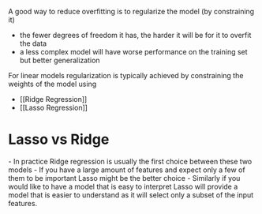 A good way to reduce overfitting is to regularize the model (by constraining it)
- the fewer degrees of freedom it has, the harder it will be for it to overfit the data
- a less complex model will have worse performance on the training set but better generalization

For linear models regularization is typically achieved by constraining the weights of the model using 
- [[Ridge Regression]]
- [[Lasso Regression]]

<h1> Lasso vs Ridge</h1>
- In practice Ridge regression is usually the first choice between these two models
- If you have a large amount of features and expect only a few of them to be important Lasso might be the better choice
- Similarly if you would like to have a model that is easy to interpret Lasso will provide a model that is easier to understand as it will select only a subset of the input features.

